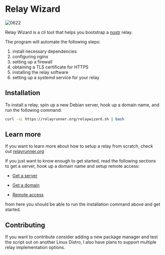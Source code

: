 # Relay Wizard

![0622](https://github.com/nodetec/relaywizard/assets/29136904/eb226b30-9250-43c6-ba2a-0361446d790b)

Relay Wizard is a cli tool that helps you bootstrap a [nostr](https://nostr.com/) relay.

The program will automate the following steps:

1. install necessary dependencies
1. configuring nginx
1. setting up a firewall
1. obtaining a TLS certificate for HTTPS
1. installing the relay software
1. setting up a systemd service for your relay

## Installation

To install a relay, spin up a new Debian server, hook up a domain name, and run the following command:

```bash
curl -sL https://relayrunner.org/relaywizard.sh | bash
```

## Learn more

If you want to learn more about how to setup a relay from scratch, check out [relayrunner.org](https://relayrunner.org)

If you just want to know enough to get started, read the following sections to get a server, hook up a domain name and setup remote access:

- [Get a server](https://relayrunner.org/server/get-a-server)

- [Get a domain](https://relayrunner.org/server/domain-name)

- [Remote access](https://relayrunner.org/server/remote-access)

from here you should be able to run the installation command above and get started.

## Contributing

If you want to contribute consider adding a new package manager and test the script out on another Linux Distro, I also have plans to support multiple relay implementation options.

